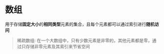 # 数组

用于存储**固定大小**的**相同类型**元素的集合，且每个元素都可以通过索引进行**随机访问**

> 稀疏数组: 在一个大数组中，只有少数元素是非零的，其他元素都是零，通过只存储非零元素及其索引来节省空间


